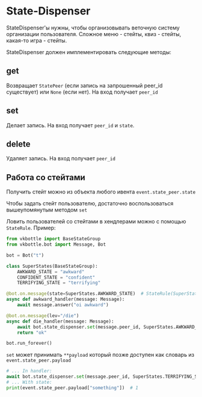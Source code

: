# State-Dispenser

StateDispenser'ы нужны, чтобы организовывать веточную систему организации пользователя. Сложное меню - стейты, квиз - стейты, какая-то игра - стейты.

StateDispenser должен имплементировать следующие методы:

## get

Возвращает `StatePeer` (если запись на запрошенный peer_id существует) или `None` (если нет). На вход получает `peer_id`

## set

Делает запись. На вход получает `peer_id` и `state`.

## delete

Удаляет запись. На вход получает `peer_id`

## Работа со стейтами

Получить стейт можно из объекта любого ивента `event.state_peer.state`

Чтобы задать стейт пользователю, достаточно воспользоваться вышеупомянутым методом `set`

Ловить пользователей со стейтами в хендлерами можно с помощью `StateRule`. Пример:

```python
from vkbottle import BaseStateGroup
from vkbottle.bot import Message, Bot

bot = Bot("t")

class SuperStates(BaseStateGroup):
    AWKWARD_STATE = "awkward"
    CONFIDENT_STATE = "confident"
    TERRIFYING_STATE = "terrifying"

@bot.on.message(state=SuperStates.AWKWARD_STATE)  # StateRule(SuperStates.AWKWARD_STATE)
async def awkward_handler(message: Message):
    await message.answer("oi awkward")

@bot.on.message(lev="/die")
async def die_handler(message: Message):
    await bot.state_dispenser.set(message.peer_id, SuperStates.AWKWARD_STATE)
    return "ok"

bot.run_forever()
```

`set` может принимать `**payload` который позже доступен как словарь из `event.state_peer.payload`

```python
# ... In handler:
await bot.state_dispenser.set(message.peer_id, SuperStates.TERRIFYING_STATE, something=1)
# ... With state:
print(event.state_peer.payload["something"])  # 1
```
